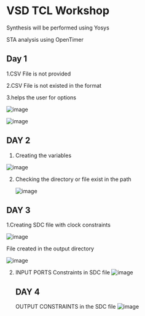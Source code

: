 # VSD TCL Workshop
Synthesis will be performed using Yosys

STA analysis using OpenTimer

## Day 1


1.CSV File is not provided

2.CSV File is not existed in the format

3.helps the user for options

![image](https://github.com/trephygit/tcl_workshop/assets/87183382/ffc5c016-2476-46c5-996e-78365b2c7878)

![image](https://github.com/trephygit/tcl_workshop/assets/87183382/b62d2b94-8de2-41bd-bcee-6d23ef4a9c34)


## DAY 2


1. Creating the variables
 
![image](https://github.com/trephygit/tcl_workshop/assets/87183382/72eeceb9-2871-4d61-ba8f-3153fcbc47fb)

2. Checking the directory or file exist in the path

   ![image](https://github.com/trephygit/tcl_workshop/assets/87183382/ab659ece-daf0-4c19-8184-88aea0def0f1)

## DAY 3 
1.Creating SDC file with clock constraints 

![image](https://github.com/trephygit/tcl_workshop/assets/87183382/1de6125d-a6a0-4edd-b023-abfcd162baf1)

File created in the output directory

![image](https://github.com/trephygit/tcl_workshop/assets/87183382/e244314f-1245-48e4-9db1-36fb802e0b39)

2. INPUT PORTS Constraints in SDC file
   ![image](https://github.com/trephygit/tcl_workshop/assets/87183382/ea2f8507-c25a-4813-8345-625d6db0ff8b)
   ## DAY 4

   OUTPUT CONSTRAINTS in the SDC file
   ![image](https://github.com/trephygit/tcl_workshop/assets/87183382/be7018c6-e7ed-42de-a6f2-499aafbfa5c9)





